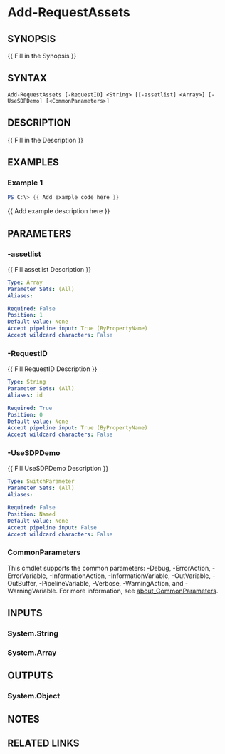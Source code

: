 ﻿---
external help file: ServiceDeskPlus-help.xml
Module Name: ServiceDeskPlus
online version:
schema: 2.0.0
---

# Add-RequestAssets

## SYNOPSIS
{{ Fill in the Synopsis }}

## SYNTAX

```
Add-RequestAssets [-RequestID] <String> [[-assetlist] <Array>] [-UseSDPDemo] [<CommonParameters>]
```

## DESCRIPTION
{{ Fill in the Description }}

## EXAMPLES

### Example 1
```powershell
PS C:\> {{ Add example code here }}
```

{{ Add example description here }}

## PARAMETERS

### -assetlist
{{ Fill assetlist Description }}

```yaml
Type: Array
Parameter Sets: (All)
Aliases:

Required: False
Position: 1
Default value: None
Accept pipeline input: True (ByPropertyName)
Accept wildcard characters: False
```

### -RequestID
{{ Fill RequestID Description }}

```yaml
Type: String
Parameter Sets: (All)
Aliases: id

Required: True
Position: 0
Default value: None
Accept pipeline input: True (ByPropertyName)
Accept wildcard characters: False
```

### -UseSDPDemo
{{ Fill UseSDPDemo Description }}

```yaml
Type: SwitchParameter
Parameter Sets: (All)
Aliases:

Required: False
Position: Named
Default value: None
Accept pipeline input: False
Accept wildcard characters: False
```

### CommonParameters
This cmdlet supports the common parameters: -Debug, -ErrorAction, -ErrorVariable, -InformationAction, -InformationVariable, -OutVariable, -OutBuffer, -PipelineVariable, -Verbose, -WarningAction, and -WarningVariable. For more information, see [about_CommonParameters](http://go.microsoft.com/fwlink/?LinkID=113216).

## INPUTS

### System.String

### System.Array

## OUTPUTS

### System.Object
## NOTES

## RELATED LINKS
